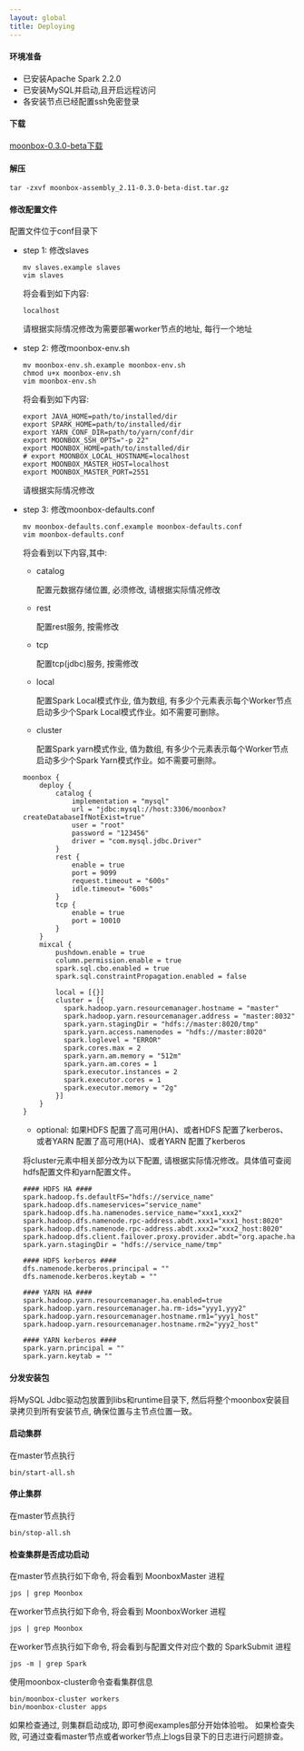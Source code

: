 ```yaml
---
layout: global
title: Deploying
---
```


#### 环境准备

- 已安装Apache Spark 2.2.0
- 已安装MySQL并启动,且开启远程访问
- 各安装节点已经配置ssh免密登录

#### 下载
[moonbox-0.3.0-beta下载](https://github.com/edp963/moonbox/releases/tag/0.3.0-beta)

#### 解压

```
tar -zxvf moonbox-assembly_2.11-0.3.0-beta-dist.tar.gz
```

#### 修改配置文件
配置文件位于conf目录下
- step 1: 修改slaves

    ```
    mv slaves.example slaves
    vim slaves
    ```
    将会看到如下内容:
    ```
    localhost
    ```
    请根据实际情况修改为需要部署worker节点的地址, 每行一个地址

- step 2: 修改moonbox-env.sh
    ```
    mv moonbox-env.sh.example moonbox-env.sh
    chmod u+x moonbox-env.sh
    vim moonbox-env.sh
    ```
    将会看到如下内容:
    ```
    export JAVA_HOME=path/to/installed/dir
    export SPARK_HOME=path/to/installed/dir
    export YARN_CONF_DIR=path/to/yarn/conf/dir
    export MOONBOX_SSH_OPTS="-p 22"
    export MOONBOX_HOME=path/to/installed/dir
    # export MOONBOX_LOCAL_HOSTNAME=localhost
    export MOONBOX_MASTER_HOST=localhost
    export MOONBOX_MASTER_PORT=2551
    ```
    请根据实际情况修改

- step 3: 修改moonbox-defaults.conf
    ```
    mv moonbox-defaults.conf.example moonbox-defaults.conf
    vim moonbox-defaults.conf
    ```
    将会看到以下内容,其中:
    - catalog

      配置元数据存储位置, 必须修改, 请根据实际情况修改
    - rest

      配置rest服务, 按需修改
    - tcp

      配置tcp(jdbc)服务, 按需修改
    - local

      配置Spark Local模式作业, 值为数组, 有多少个元素表示每个Worker节点启动多少个Spark Local模式作业。如不需要可删除。
    - cluster

      配置Spark yarn模式作业, 值为数组, 有多少个元素表示每个Worker节点启动多少个Spark Yarn模式作业。如不需要可删除。
    ```
    moonbox {
        deploy {
            catalog {
                implementation = "mysql"
                url = "jdbc:mysql://host:3306/moonbox?createDatabaseIfNotExist=true"
                user = "root"
                password = "123456"
                driver = "com.mysql.jdbc.Driver"
            }
            rest {
                enable = true
                port = 9099
                request.timeout = "600s"
                idle.timeout= "600s"
            }
            tcp {
                enable = true
                port = 10010
            }
        }
        mixcal {
            pushdown.enable = true
            column.permission.enable = true
            spark.sql.cbo.enabled = true
            spark.sql.constraintPropagation.enabled = false

            local = [{}]
            cluster = [{
              spark.hadoop.yarn.resourcemanager.hostname = "master"
              spark.hadoop.yarn.resourcemanager.address = "master:8032"
              spark.yarn.stagingDir = "hdfs://master:8020/tmp"
              spark.yarn.access.namenodes = "hdfs://master:8020"
              spark.loglevel = "ERROR"
              spark.cores.max = 2
              spark.yarn.am.memory = "512m"
              spark.yarn.am.cores = 1
              spark.executor.instances = 2
              spark.executor.cores = 1
              spark.executor.memory = "2g"
            }]
        }
    }
    ```
    - optional: 如果HDFS 配置了高可用(HA)、或者HDFS 配置了kerberos、或者YARN 配置了高可用(HA)、或者YARN 配置了kerberos

    将cluster元素中相关部分改为以下配置, 请根据实际情况修改。具体值可查阅hdfs配置文件和yarn配置文件。
    ```
    #### HDFS HA ####
    spark.hadoop.fs.defaultFS="hdfs://service_name"
    spark.hadoop.dfs.nameservices="service_name"
    spark.hadoop.dfs.ha.namenodes.service_name="xxx1,xxx2"
    spark.hadoop.dfs.namenode.rpc-address.abdt.xxx1="xxx1_host:8020"
    spark.hadoop.dfs.namenode.rpc-address.abdt.xxx2="xxx2_host:8020"
    spark.hadoop.dfs.client.failover.proxy.provider.abdt="org.apache.hadoop.hdfs.server.namenode.ha.ConfiguredFailoverProxyProvider"
    spark.yarn.stagingDir = "hdfs://service_name/tmp"
    ```
    ```
    #### HDFS kerberos ####
    dfs.namenode.kerberos.principal = ""
    dfs.namenode.kerberos.keytab = ""
    ```
    ```
    #### YARN HA ####
    spark.hadoop.yarn.resourcemanager.ha.enabled=true
    spark.hadoop.yarn.resourcemanager.ha.rm-ids="yyy1,yyy2"
    spark.hadoop.yarn.resourcemanager.hostname.rm1="yyy1_host"
    spark.hadoop.yarn.resourcemanager.hostname.rm2="yyy2_host"
    ```
    ```
    #### YARN kerberos ####
    spark.yarn.principal = ""
    spark.yarn.keytab = ""
    ```

#### 分发安装包
   将MySQL Jdbc驱动包放置到libs和runtime目录下, 然后将整个moonbox安装目录拷贝到所有安装节点, 确保位置与主节点位置一致。

#### 启动集群
   在master节点执行
   ```
   bin/start-all.sh
   ```
#### 停止集群
   在master节点执行
   ```
   bin/stop-all.sh
   ```

#### 检查集群是否成功启动
   在master节点执行如下命令, 将会看到 MoonboxMaster 进程
   ```
   jps | grep Moonbox
   ````
   在worker节点执行如下命令, 将会看到 MoonboxWorker 进程
   ```
   jps | grep Moonbox
   ```
   在worker节点执行如下命令, 将会看到与配置文件对应个数的 SparkSubmit 进程
   ```
   jps -m | grep Spark
   ```
   使用moonbox-cluster命令查看集群信息
   ```
   bin/moonbox-cluster workers
   bin/moonbox-cluster apps
   ```
   如果检查通过, 则集群启动成功, 即可参阅examples部分开始体验啦。
   如果检查失败, 可通过查看master节点或者worker节点上logs目录下的日志进行问题排查。


